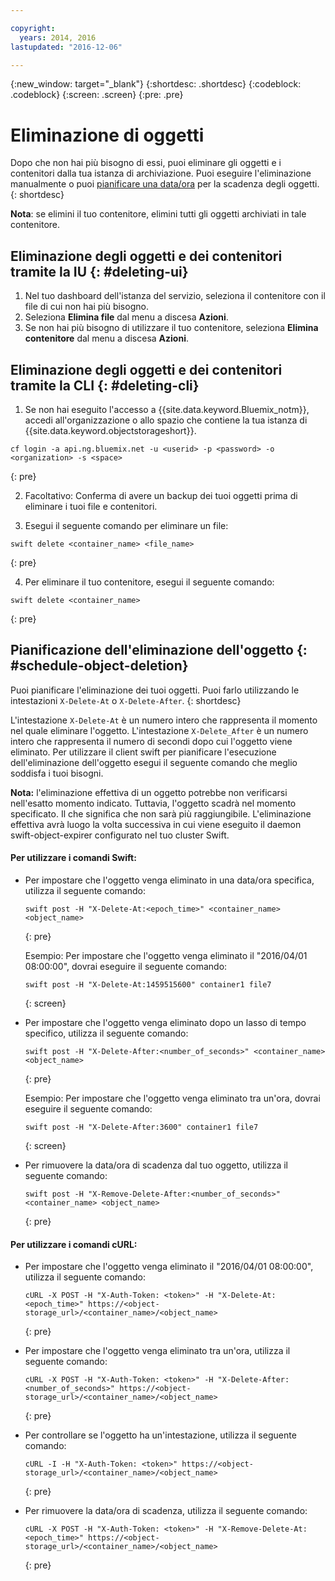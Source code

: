 ```yaml
---

copyright:
  years: 2014, 2016
lastupdated: "2016-12-06"

---
```

{:new_window: target="_blank"}
{:shortdesc: .shortdesc}
{:codeblock: .codeblock}
{:screen: .screen}
{:pre: .pre}


# Eliminazione di oggetti 

Dopo che non hai più bisogno di essi, puoi eliminare gli oggetti e i contenitori dalla tua istanza di archiviazione. Puoi eseguire l'eliminazione manualmente o puoi [pianificare una data/ora](/docs/services/ObjectStorage/os_deletion.html#schedule-object-deletion) per la scadenza degli oggetti.
{: shortdesc}

**Nota**: se elimini il tuo contenitore, elimini tutti gli oggetti archiviati in tale contenitore.


## Eliminazione degli oggetti e dei contenitori tramite la IU {: #deleting-ui}

1. Nel tuo dashboard dell'istanza del servizio, seleziona il contenitore con il file di cui non hai più bisogno.
2. Seleziona **Elimina file** dal menu a discesa **Azioni**.
3. Se non hai più bisogno di utilizzare il tuo contenitore, seleziona **Elimina contenitore** dal menu a discesa **Azioni**.



## Eliminazione degli oggetti e dei contenitori tramite la CLI {: #deleting-cli}

1.  Se non hai eseguito l'accesso a {{site.data.keyword.Bluemix_notm}}, accedi all'organizzazione o allo spazio che contiene la tua istanza di {{site.data.keyword.objectstorageshort}}.
  ```
  cf login -a api.ng.bluemix.net -u <userid> -p <password> -o <organization> -s <space>
  ```
  {: pre}

2. Facoltativo: Conferma di avere un backup dei tuoi oggetti prima di eliminare i tuoi file e contenitori. 

3. Esegui il seguente comando per eliminare un file:
  ```
  swift delete <container_name> <file_name>
  ```
  {: pre}

4. Per eliminare il tuo contenitore, esegui il seguente comando:
  ```
  swift delete <container_name>
  ```
  {: pre}



## Pianificazione dell'eliminazione dell'oggetto {: #schedule-object-deletion}


Puoi pianificare l'eliminazione dei tuoi oggetti. Puoi farlo utilizzando le intestazioni `X-Delete-At` o `X-Delete-After`.
{: shortdesc}

L'intestazione `X-Delete-At` è un numero intero che rappresenta il momento nel quale eliminare l'oggetto. L'intestazione `X-Delete_After` è un numero intero che rappresenta il numero di secondi dopo cui l'oggetto viene eliminato. Per utilizzare il client swift per pianificare l'esecuzione dell'eliminazione dell'oggetto esegui il seguente comando che meglio soddisfa i tuoi bisogni.

**Nota:** l'eliminazione effettiva di un oggetto potrebbe non verificarsi nell'esatto momento indicato. Tuttavia, l'oggetto scadrà nel momento specificato. Il che significa che non sarà più raggiungibile. L'eliminazione effettiva avrà luogo la volta successiva in cui viene eseguito il daemon swift-object-expirer configurato nel tuo cluster Swift.

#### Per utilizzare i comandi Swift:

* Per impostare che l'oggetto venga eliminato in una data/ora specifica, utilizza il seguente comando:

    ```
    swift post -H "X-Delete-At:<epoch_time>" <container_name> <object_name>
    ```
    {: pre}

    Esempio:
    Per impostare che l'oggetto venga eliminato il "2016/04/01 08:00:00", dovrai eseguire il seguente comando:

    ```
    swift post -H "X-Delete-At:1459515600" container1 file7
    ```
    {: screen}

* Per impostare che l'oggetto venga eliminato dopo un lasso di tempo specifico, utilizza il seguente comando: 

    ```
    swift post -H "X-Delete-After:<number_of_seconds>" <container_name> <object_name>
    ```
    {: pre}

    Esempio:
    Per impostare che l'oggetto venga eliminato tra un'ora, dovrai eseguire il seguente comando:

    ```
    swift post -H "X-Delete-After:3600" container1 file7
    ```
    {: screen}

* Per rimuovere la data/ora di scadenza dal tuo oggetto, utilizza il seguente comando:

    ```
    swift post -H "X-Remove-Delete-After:<number_of_seconds>" <container_name> <object_name>
    ```
    {: pre}



#### Per utilizzare i comandi cURL:

* Per impostare che l'oggetto venga eliminato il "2016/04/01 08:00:00", utilizza il seguente comando:

    ```
    cURL -X POST -H "X-Auth-Token: <token>" -H "X-Delete-At:<epoch_time>" https://<object-storage_url>/<container_name>/<object_name>
    ```
    {: pre}

* Per impostare che l'oggetto venga eliminato tra un'ora, utilizza il seguente comando:

    ```
    cURL -X POST -H "X-Auth-Token: <token>" -H "X-Delete-After:<number_of_seconds>" https://<object-storage_url>/<container_name>/<object_name>
    ```
    {: pre}

* Per controllare se l'oggetto ha un'intestazione, utilizza il seguente comando:

    ```
    cURL -I -H "X-Auth-Token: <token>" https://<object-storage_url>/<container_name>/<object_name>
    ```
    {: pre}

* Per rimuovere la data/ora di scadenza, utilizza il seguente comando:

    ```
    cURL -X POST -H "X-Auth-Token: <token>" -H "X-Remove-Delete-At:<epoch_time>" https://<object-storage_url>/<container_name>/<object_name>
    ```
    {: pre}
